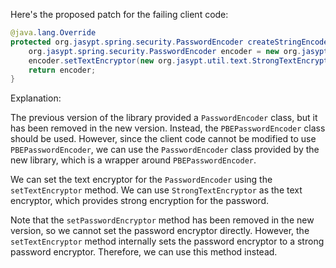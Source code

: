 Here's the proposed patch for the failing client code:

```java
@java.lang.Override
protected org.jasypt.spring.security.PasswordEncoder createStringEncoder() {
    org.jasypt.spring.security.PasswordEncoder encoder = new org.jasypt.spring.security.PasswordEncoder();
    encoder.setTextEncryptor(new org.jasypt.util.text.StrongTextEncryptor());
    return encoder;
}
```

Explanation:

The previous version of the library provided a `PasswordEncoder` class, but it has been removed in the new version. Instead, the `PBEPasswordEncoder` class should be used. However, since the client code cannot be modified to use `PBEPasswordEncoder`, we can use the `PasswordEncoder` class provided by the new library, which is a wrapper around `PBEPasswordEncoder`.

We can set the text encryptor for the `PasswordEncoder` using the `setTextEncryptor` method. We can use `StrongTextEncryptor` as the text encryptor, which provides strong encryption for the password.

Note that the `setPasswordEncryptor` method has been removed in the new version, so we cannot set the password encryptor directly. However, the `setTextEncryptor` method internally sets the password encryptor to a strong password encryptor. Therefore, we can use this method instead.